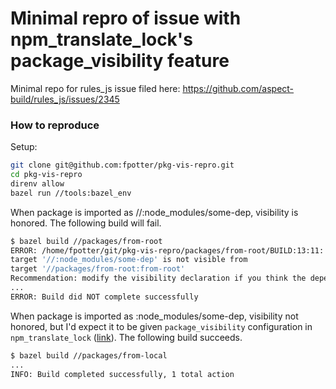 # Minimal repro of issue with npm_translate_lock's package_visibility feature

Minimal repo for rules_js issue filed here: https://github.com/aspect-build/rules_js/issues/2345

### How to reproduce

Setup:

```sh
git clone git@github.com:fpotter/pkg-vis-repro.git
cd pkg-vis-repro
direnv allow
bazel run //tools:bazel_env
```

When package is imported as //:node_modules/some-dep, visibility is honored.  The following build will fail.

```sh
$ bazel build //packages/from-root
ERROR: /home/fpotter/git/pkg-vis-repro/packages/from-root/BUILD:13:11: in ts_project rule //packages/from-root:from-root: Visibility error:
target '//:node_modules/some-dep' is not visible from
target '//packages/from-root:from-root'
Recommendation: modify the visibility declaration if you think the dependency is legitimate. For more info see https://bazel.build/concepts/visibility
...
ERROR: Build did NOT complete successfully
```

When package is imported as :node_modules/some-dep, visibility not honored, but I'd expect it to be given `package_visibility` configuration in `npm_translate_lock` ([link](https://github.com/fpotter/pkg-vis-repro/blob/eb6abff09d5d888dc9f59f90287cdd8ac5b2639a/MODULE.bazel#L30)).  The following build succeeds.

```sh
$ bazel build //packages/from-local
...
INFO: Build completed successfully, 1 total action
```
